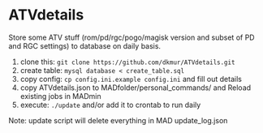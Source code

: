 # ATVdetails

Store some ATV stuff (rom/pd/rgc/pogo/magisk version and subset of PD and RGC settings) to database on daily basis.

1. clone this: ``git clone https://github.com/dkmur/ATVdetails.git``
2. create table: ``mysql database < create_table.sql``
3. copy config: ``cp config.ini.example config.ini`` and fill out details
4. copy ATVdetails.json to MADfolder/personal_commands/ and Reload existing jobs in MADmin
5. execute: ``./update`` and/or add it to crontab to run daily

Note: update script will delete everything in MAD update_log.json

